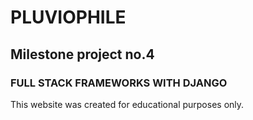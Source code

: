 # PLUVIOPHILE
## Milestone project no.4
### FULL STACK FRAMEWORKS WITH DJANGO
This website was created for educational purposes only.